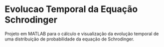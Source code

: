 # Evolucao Temporal da Equação Schrodinger
Projeto em MATLAB para o cálculo e visualização da evolução temporal de uma distribuição de probabilidade da equação de Schrodinger.
